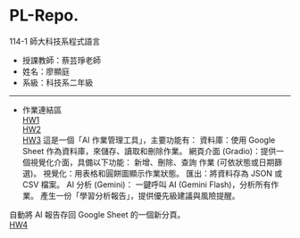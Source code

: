 # PL-Repo.

114-1 師大科技系程式語言
- 授課教師：蔡芸琤老師
- 姓名：廖顯庭
- 系級：科技系二年級
---
- 作業連結區   
[HW1](https://github.com/Liao-HsienTing/PL-Repo./blob/main/114_1_HW1.ipynb)   
[HW2](https://github.com/Liao-HsienTing/PL-Repo./blob/main/114_1_HW2.ipynb)   
[HW3](https://github.com/Liao-HsienTing/PL-Repo./blob/main/114_1_HW3.ipynb)
這是一個「AI 作業管理工具」，主要功能有：
資料庫：使用 Google Sheet 作為資料庫，來儲存、讀取和刪除作業。
網頁介面 (Gradio)：提供一個視覺化介面，具備以下功能：
  新增、刪除、查詢 作業 (可依狀態或日期篩選)。
  視覺化：用表格和圓餅圖顯示作業狀態。
  匯出：將資料存為 JSON 或 CSV 檔案。
AI 分析 (Gemini)：
  一鍵呼叫 AI (Gemini Flash)，分析所有作業。
  產生一份「學習分析報告」，提供優先級建議與風險提醒。

自動將 AI 報告存回 Google Sheet 的一個新分頁。   
[HW4](https://github.com/Liao-HsienTing/PL-Repo./blob/main/114_1_HW4.ipynb)   
